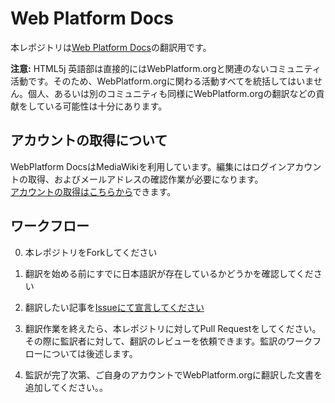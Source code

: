 # Web Platform Docs

本レポジトリは[Web Platform Docs](http://docs.webplatform.org/wiki/Main_Page)の翻訳用です。

**注意:** HTML5j 英語部は直接的にはWebPlatform.orgと関連のないコミュニティ活動です。そのため、WebPlatform.orgに関わる活動すべてを統括してはいません。個人、あるいは別のコミュニティも同様にWebPlatform.orgの翻訳などの貢献をしている可能性は十分にあります。

## アカウントの取得について

WebPlatform DocsはMediaWikiを利用しています。編集にはログインアカウントの取得、およびメールアドレスの確認作業が必要になります。  
[アカウントの取得はこちらから](http://docs.webplatform.org/w/index.php?title=Special:UserLogin&type=signup&returnto=WPD:Editors+Guide)できます。

## ワークフロー

0. 本レポジトリをForkしてください

1. 翻訳を始める前にすでに日本語訳が存在しているかどうかを確認してください

2. 翻訳したい記事を[Issueにて宣言してください](https://github.com/html5j-english/webplatform/issues/1)

3. 翻訳作業を終えたら、本レポジトリに対してPull Requestをしてください。その際に監訳者に対して、翻訳のレビューを依頼できます。監訳のワークフローについては後述します。

4. 監訳が完了次第、ご自身のアカウントでWebPlatform.orgに翻訳した文書を追加してください。。



